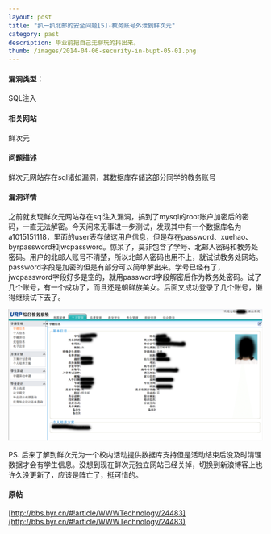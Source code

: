 ```yaml
---
layout: post
title: "扒一扒北邮的安全问题[5]-教务账号外泄到鲜次元"
category: past
description: 毕业前把自己无聊玩的抖出来。
thumb: /images/2014-04-06-security-in-bupt-05-01.png
---
```


#### 漏洞类型： 

SQL注入

#### 相关网站

鲜次元

#### 问题描述

鲜次元网站存在sql诸如漏洞，其数据库存储这部分同学的教务账号

#### 漏洞详情

之前就发现鲜次元网站存在sql注入漏洞，搞到了mysql的root账户加密后的密码，一直无法解密。今天闲来无事进一步测试，发现其中有一个数据库名为a1015151118，里面的user表存储这用户信息，但是存在password、xuehao、byrpassword和jwcpassword。惊呆了，莫非包含了学号、北邮人密码和教务处密码。用户的北邮人账号不清楚，所以北邮人密码也用不上，就试试教务处网站。 
password字段是加密的但是有部分可以简单解出来。学号已经有了，jwcpassword字段好多是空的，就用password字段解密后作为教务处密码。试了几个账号，有一个成功了，而且还是朝鲜族美女。后面又成功登录了几个账号，懒得继续试下去了。 

![2014-04-06-security-in-bupt-05-01.png](/images/2014-04-06-security-in-bupt-05-01.png)

PS. 后来了解到鲜次元为一个校内活动提供数据库支持但是活动结束后没及时清理数据才会有学生信息。没想到现在鲜次元独立网站已经关掉，切换到新浪博客上也许久没更新了，应该是阵亡了，挺可惜的。

#### 原帖

[http://bbs.byr.cn/#!article/WWWTechnology/24483](http://bbs.byr.cn/#!article/WWWTechnology/24483)